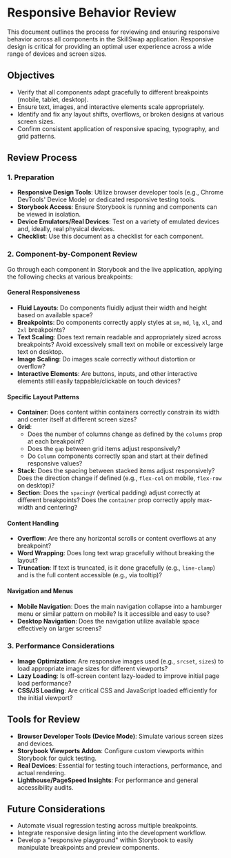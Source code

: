 # Responsive Behavior Review

This document outlines the process for reviewing and ensuring responsive behavior across all components in the SkillSwap application. Responsive design is critical for providing an optimal user experience across a wide range of devices and screen sizes.

## Objectives

-   Verify that all components adapt gracefully to different breakpoints (mobile, tablet, desktop).
-   Ensure text, images, and interactive elements scale appropriately.
-   Identify and fix any layout shifts, overflows, or broken designs at various screen sizes.
-   Confirm consistent application of responsive spacing, typography, and grid patterns.

## Review Process

### 1. Preparation

*   **Responsive Design Tools**: Utilize browser developer tools (e.g., Chrome DevTools' Device Mode) or dedicated responsive testing tools.
*   **Storybook Access**: Ensure Storybook is running and components can be viewed in isolation.
*   **Device Emulators/Real Devices**: Test on a variety of emulated devices and, ideally, real physical devices.
*   **Checklist**: Use this document as a checklist for each component.

### 2. Component-by-Component Review

Go through each component in Storybook and the live application, applying the following checks at various breakpoints:

#### General Responsiveness

*   **Fluid Layouts**: Do components fluidly adjust their width and height based on available space?
*   **Breakpoints**: Do components correctly apply styles at `sm`, `md`, `lg`, `xl`, and `2xl` breakpoints?
*   **Text Scaling**: Does text remain readable and appropriately sized across breakpoints? Avoid excessively small text on mobile or excessively large text on desktop.
*   **Image Scaling**: Do images scale correctly without distortion or overflow?
*   **Interactive Elements**: Are buttons, inputs, and other interactive elements still easily tappable/clickable on touch devices?

#### Specific Layout Patterns

*   **Container**: Does content within containers correctly constrain its width and center itself at different screen sizes?
*   **Grid**:
    *   Does the number of columns change as defined by the `columns` prop at each breakpoint?
    *   Does the `gap` between grid items adjust responsively?
    *   Do `Column` components correctly span and start at their defined responsive values?
*   **Stack**: Does the spacing between stacked items adjust responsively? Does the direction change if defined (e.g., `flex-col` on mobile, `flex-row` on desktop)?
*   **Section**: Does the `spacingY` (vertical padding) adjust correctly at different breakpoints? Does the `container` prop correctly apply max-width and centering?

#### Content Handling

*   **Overflow**: Are there any horizontal scrolls or content overflows at any breakpoint?
*   **Word Wrapping**: Does long text wrap gracefully without breaking the layout?
*   **Truncation**: If text is truncated, is it done gracefully (e.g., `line-clamp`) and is the full content accessible (e.g., via tooltip)?

#### Navigation and Menus

*   **Mobile Navigation**: Does the main navigation collapse into a hamburger menu or similar pattern on mobile? Is it accessible and easy to use?
*   **Desktop Navigation**: Does the navigation utilize available space effectively on larger screens?

### 3. Performance Considerations

*   **Image Optimization**: Are responsive images used (e.g., `srcset`, `sizes`) to load appropriate image sizes for different viewports?
*   **Lazy Loading**: Is off-screen content lazy-loaded to improve initial page load performance?
*   **CSS/JS Loading**: Are critical CSS and JavaScript loaded efficiently for the initial viewport?

## Tools for Review

*   **Browser Developer Tools (Device Mode)**: Simulate various screen sizes and devices.
*   **Storybook Viewports Addon**: Configure custom viewports within Storybook for quick testing.
*   **Real Devices**: Essential for testing touch interactions, performance, and actual rendering.
*   **Lighthouse/PageSpeed Insights**: For performance and general accessibility audits.

## Future Considerations

-   Automate visual regression testing across multiple breakpoints.
-   Integrate responsive design linting into the development workflow.
-   Develop a "responsive playground" within Storybook to easily manipulate breakpoints and preview components.
